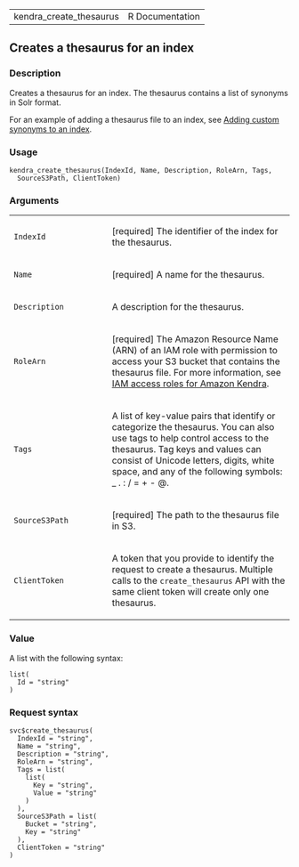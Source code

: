 <table style="width: 100%;">
<tbody>
<tr class="odd">
<td>kendra_create_thesaurus</td>
<td style="text-align: right;">R Documentation</td>
</tr>
</tbody>
</table>

## Creates a thesaurus for an index

### Description

Creates a thesaurus for an index. The thesaurus contains a list of
synonyms in Solr format.

For an example of adding a thesaurus file to an index, see [Adding
custom synonyms to an
index](https://docs.aws.amazon.com/kendra/latest/dg/index-synonyms-adding-thesaurus-file.html).

### Usage

    kendra_create_thesaurus(IndexId, Name, Description, RoleArn, Tags,
      SourceS3Path, ClientToken)

### Arguments

<table>
<colgroup>
<col style="width: 35%" />
<col style="width: 65%" />
</colgroup>
<tbody>
<tr class="odd">
<td><code id="kendra_create_thesaurus_:_IndexId">IndexId</code></td>
<td><p>[required] The identifier of the index for the
thesaurus.</p></td>
</tr>
<tr class="even">
<td><code id="kendra_create_thesaurus_:_Name">Name</code></td>
<td><p>[required] A name for the thesaurus.</p></td>
</tr>
<tr class="odd">
<td><code
id="kendra_create_thesaurus_:_Description">Description</code></td>
<td><p>A description for the thesaurus.</p></td>
</tr>
<tr class="even">
<td><code id="kendra_create_thesaurus_:_RoleArn">RoleArn</code></td>
<td><p>[required] The Amazon Resource Name (ARN) of an IAM role with
permission to access your S3 bucket that contains the thesaurus file.
For more information, see <a
href="https://docs.aws.amazon.com/kendra/latest/dg/iam-roles.html">IAM
access roles for Amazon Kendra</a>.</p></td>
</tr>
<tr class="odd">
<td><code id="kendra_create_thesaurus_:_Tags">Tags</code></td>
<td><p>A list of key-value pairs that identify or categorize the
thesaurus. You can also use tags to help control access to the
thesaurus. Tag keys and values can consist of Unicode letters, digits,
white space, and any of the following symbols: _ . : / = + - @.</p></td>
</tr>
<tr class="even">
<td><code
id="kendra_create_thesaurus_:_SourceS3Path">SourceS3Path</code></td>
<td><p>[required] The path to the thesaurus file in S3.</p></td>
</tr>
<tr class="odd">
<td><code
id="kendra_create_thesaurus_:_ClientToken">ClientToken</code></td>
<td><p>A token that you provide to identify the request to create a
thesaurus. Multiple calls to the <code>create_thesaurus</code> API with
the same client token will create only one thesaurus.</p></td>
</tr>
</tbody>
</table>

### Value

A list with the following syntax:

    list(
      Id = "string"
    )

### Request syntax

    svc$create_thesaurus(
      IndexId = "string",
      Name = "string",
      Description = "string",
      RoleArn = "string",
      Tags = list(
        list(
          Key = "string",
          Value = "string"
        )
      ),
      SourceS3Path = list(
        Bucket = "string",
        Key = "string"
      ),
      ClientToken = "string"
    )
